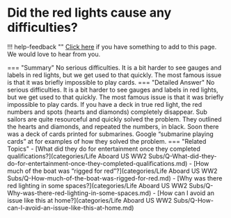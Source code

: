 # Did the red lights cause any difficulties?

!!! help-feedback ""
    [Click here](https://replace.md) if you have something to add to this page. We would love to hear from you.

=== "Summary"
    No serious difficulties. It is a bit harder to see gauges and labels in red lights, but we get used to that quickly. The most famous issue is that it was briefly impossible to play cards.
=== "Detailed Answer"
    No serious difficulties.  It is a bit harder to see gauges and labels in red lights, but we get used to that quickly.  The most famous issue is that it was briefly impossible to play cards.  If you have a deck in true red light, the red numbers and spots (hearts and diamonds) completely disappear.  Sub sailors are quite resourceful and quickly solved the problem.  They outlined the hearts and diamonds, and repeated the numbers, in black.  Soon there was a deck of cards printed for submarines.  Google “submarine playing cards” at  for examples of how they solved the problem.
=== "Related Topics"
    - [What did they do for entertainment once they completed qualifications?](categories/Life Aboard US WW2 Subs/Q-What-did-they-do-for-entertainment-once-they-completed-qualifications.md)
    - [How much of the boat was “rigged for red”?](categories/Life Aboard US WW2 Subs/Q-How-much-of-the-boat-was-rigged-for-red.md)
    - [Why was there red lighting in some spaces?](categories/Life Aboard US WW2 Subs/Q-Why-was-there-red-lighting-in-some-spaces.md)
    - [How can I avoid an issue like this at home?](categories/Life Aboard US WW2 Subs/Q-How-can-I-avoid-an-issue-like-this-at-home.md)
